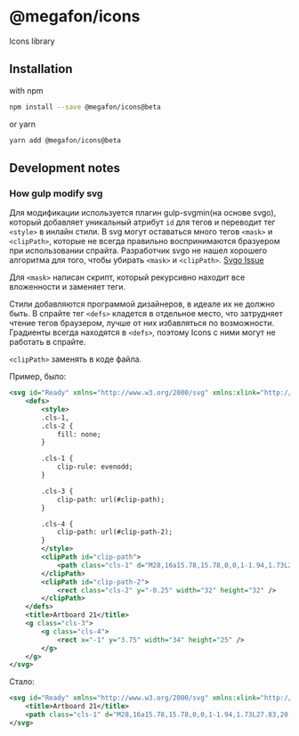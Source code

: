 # @megafon/icons

Icons library

## Installation

with npm
```bash
npm install --save @megafon/icons@beta
```

or yarn
```bash
yarn add @megafon/icons@beta
```

## Development notes

### How gulp modify svg
Для модификации используется плагин gulp-svgmin(на основе svgo), который добавляет уникальный атрибут `id` для тегов и переводит тег `<style>` в инлайн стили.
В svg могут оставаться много тегов `<mask>` и `<clipPath>`, которые не всегда правильно воспринимаются бразуером при использовании спрайта.
Разработчик svgo не нашел хорошего алгоритма для того, чтобы убирать `<mask>` и `<clipPath>`. [Svgo Issue](https://github.com/svg/svgo/issues/680)

Для `<mask>` написан скрипт, который рекурсивно находит все вложенности и заменяет теги.

Стили добавляются программой дизайнеров, в идеале их не должно быть. В спрайте тег `<defs>` кладется в отдельное место, что затрудняет чтение тегов браузером, лучше от них избавляться по возможности. Градиенты всегда находятся в `<defs>`, поэтому Icons с ними могут не работать в спрайте.

`<clipPath>` заменять в коде файла.

Пример, было:
``` xml
<svg id="Ready" xmlns="http://www.w3.org/2000/svg" xmlns:xlink="http://www.w3.org/1999/xlink" viewBox="0 0 32 32">
    <defs>
        <style>
        .cls-1,
        .cls-2 {
            fill: none;
        }

        .cls-1 {
            clip-rule: evenodd;
        }

        .cls-3 {
            clip-path: url(#clip-path);
        }

        .cls-4 {
            clip-path: url(#clip-path-2);
        }
        </style>
        <clipPath id="clip-path">
            <path class="cls-1" d="M28,16a15.78,15.78,0,0,1-1.94,1.73L27.83,20,26.2,21.16l-1.77-2.31a16.29,16.29,0,0,1-2.62,1.24l.94,2.73-1.92.59-.94-2.74a16.66,16.66,0,0,1-2.89.43v2.64H15V21.11a16.7,16.7,0,0,1-3-.45l-.86,2.52-1.92-.59.87-2.52a16.29,16.29,0,0,1-2.54-1.21L5.8,21.16,4.17,20l1.77-2.3A15.78,15.78,0,0,1,4,16l1.51-1.26a14.47,14.47,0,0,0,21,0Zm-4-5.07-1,1.81a13.7,13.7,0,0,0-7-2,13.57,13.57,0,0,0-7,2L8,10.94A15.68,15.68,0,0,1,24,10.94Z" />
        </clipPath>
        <clipPath id="clip-path-2">
            <rect class="cls-2" y="-0.25" width="32" height="32" />
        </clipPath>
    </defs>
    <title>Artboard 21</title>
    <g class="cls-3">
        <g class="cls-4">
            <rect x="-1" y="3.75" width="34" height="25" />
        </g>
    </g>
</svg>
```
Стало:
``` xml
<svg id="Ready" xmlns="http://www.w3.org/2000/svg" xmlns:xlink="http://www.w3.org/1999/xlink" viewBox="0 0 32 32">
    <title>Artboard 21</title>
    <path class="cls-1" d="M28,16a15.78,15.78,0,0,1-1.94,1.73L27.83,20,26.2,21.16l-1.77-2.31a16.29,16.29,0,0,1-2.62,1.24l.94,2.73-1.92.59-.94-2.74a16.66,16.66,0,0,1-2.89.43v2.64H15V21.11a16.7,16.7,0,0,1-3-.45l-.86,2.52-1.92-.59.87-2.52a16.29,16.29,0,0,1-2.54-1.21L5.8,21.16,4.17,20l1.77-2.3A15.78,15.78,0,0,1,4,16l1.51-1.26a14.47,14.47,0,0,0,21,0Zm-4-5.07-1,1.81a13.7,13.7,0,0,0-7-2,13.57,13.57,0,0,0-7,2L8,10.94A15.68,15.68,0,0,1,24,10.94Z" />
</svg>
```
